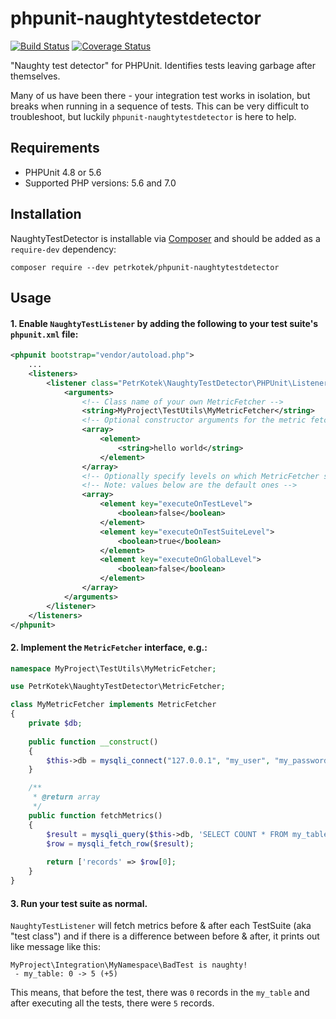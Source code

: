 # phpunit-naughtytestdetector
[![Build Status](https://travis-ci.org/petrkotek/phpunit-naughtytestdetector.svg?branch=master)](https://travis-ci.org/petrkotek/phpunit-naughtytestdetector)
[![Coverage Status](https://coveralls.io/repos/github/petrkotek/phpunit-naughtytestdetector/badge.svg?branch=master)](https://coveralls.io/github/petrkotek/phpunit-naughtytestdetector?branch=master)

"Naughty test detector" for PHPUnit. Identifies tests leaving garbage after themselves.

Many of us have been there - your integration test works in isolation, but breaks when running in a sequence of tests.
This can be very difficult to troubleshoot, but luckily `phpunit-naughtytestdetector` is here to help.  

## Requirements

- PHPUnit 4.8 or 5.6
- Supported PHP versions: 5.6 and 7.0

## Installation

NaughtyTestDetector is installable via [Composer](http://getcomposer.org) and should be added as a `require-dev` dependency:

    composer require --dev petrkotek/phpunit-naughtytestdetector

## Usage

#### 1. Enable `NaughtyTestListener` by adding the following to your test suite's `phpunit.xml` file:

```xml
<phpunit bootstrap="vendor/autoload.php">
    ...
    <listeners>
        <listener class="PetrKotek\NaughtyTestDetector\PHPUnit\Listeners\NaughtyTestListener">
            <arguments>
                <!-- Class name of your own MetricFetcher -->
                <string>MyProject\TestUtils\MyMetricFetcher</string>
                <!-- Optional constructor arguments for the metric fetcher -->
                <array>
                    <element>
                        <string>hello world</string>
                    </element>
                </array>
                <!-- Optionally specify levels on which MetricFetcher should be executed -->
                <!-- Note: values below are the default ones -->
                <array>
                    <element key="executeOnTestLevel">
                        <boolean>false</boolean>
                    </element>
                    <element key="executeOnTestSuiteLevel">
                        <boolean>true</boolean>
                    </element>                
                    <element key="executeOnGlobalLevel">
                        <boolean>false</boolean>
                    </element>
                </array>
            </arguments>
        </listener>
    </listeners>
</phpunit>
```

#### 2. Implement the `MetricFetcher` interface, e.g.:
```php
namespace MyProject\TestUtils\MyMetricFetcher;

use PetrKotek\NaughtyTestDetector\MetricFetcher;

class MyMetricFetcher implements MetricFetcher
{
    private $db;
    
    public function __construct()
    {
        $this->db = mysqli_connect("127.0.0.1", "my_user", "my_password", "my_db");
    }

    /**
     * @return array
     */
    public function fetchMetrics()
    {
        $result = mysqli_query($this->db, 'SELECT COUNT * FROM my_table');
        $row = mysqli_fetch_row($result);
        
        return ['records' => $row[0];
    }
}

```

#### 3. Run your test suite as normal.

`NaughtyTestListener` will fetch metrics before & after each TestSuite (aka "test class") and if there is a difference
between before & after, it prints out like message like this:
```
MyProject\Integration\MyNamespace\BadTest is naughty!
 - my_table: 0 -> 5 (+5)
```

This means, that before the test, there was `0` records in the `my_table` and after executing all the tests, there were
`5` records.

